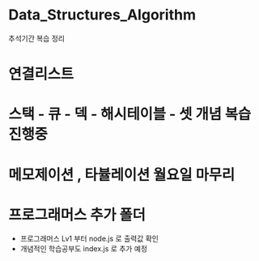 # Data_Structures_Algorithm

추석기간 복습 정리

# 연결리스트

# 스택 - 큐 - 덱 - 해시테이블 - 셋 개념 복습 진행중

# 메모제이션 , 타뷸레이션 월요일 마무리

# 프로그래머스 추가 폴더

-   프로그래머스 Lv1 부터 node.js 로 출력값 확인
-   개념적인 학습공부도 index.js 로 추가 예정
